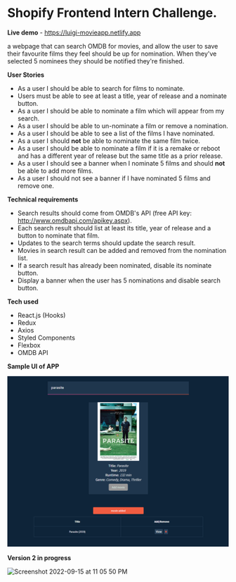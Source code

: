 
# Shopify Frontend Intern Challenge.

**Live demo** - https://luigi-movieapp.netlify.app

 a webpage that can search OMDB for movies, and allow the user to save their favourite films they feel should be up for nomination. When they've selected 5 nominees they should be notified they're finished.
 
 **User Stories**
- As a user I should be able to search for films to nominate.
- Users must be able to see at least a title, year of release and a nominate button.
- As a user I should be able to nominate a film which will appear from my search.
- As a user I should be able to un-nominate a film or remove a nomination.
- As a user I should be able to see a list of the films I have nominated.
- As a user I should **not** be able to nominate the same film twice.
- As a user I should be able to nominate a film if it is a remake or reboot and has a different year of release but the same title as a prior release.
- As a user I should see a banner when I nominate 5 films and should **not** be able to add more films.
- As a user I should not see a banner if I have nominated 5 films and remove one.
 
**Technical requirements**
- Search results should come from OMDB's API (free API key: http://www.omdbapi.com/apikey.aspx).
- Each search result should list at least its title, year of release and a button to nominate that film.
- Updates to the search terms should update the search result.
- Movies in search result can be added and removed from the nomination list.
- If a search result has already been nominated, disable its nominate button.
- Display a banner when the user has 5 nominations and disable search button.

**Tech used**
- React.js (Hooks)
- Redux
- Axios
- Styled Components
- Flexbox
- OMDB API


**Sample UI of APP**

![](img/sample.PNG)


**Version 2 in progress** 

![Screenshot 2022-09-15 at 11 05 50 PM](https://user-images.githubusercontent.com/33835722/190548272-612caa57-22e7-4c73-a5d8-7ffb7bda1fea.png)



